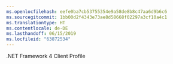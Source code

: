 ```yaml
---
ms.openlocfilehash: eefe0ba7cb53755354e9a58de8b8c47aa6d9b6c6
ms.sourcegitcommit: 1bb00d2f4343e73ae8d58668f02297a3cf10a4c1
ms.translationtype: HT
ms.contentlocale: de-DE
ms.lasthandoff: 06/15/2019
ms.locfileid: "63872534"
---
```

.NET Framework 4 Client Profile